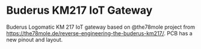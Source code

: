 # Buderus KM217 IoT Gateway

Buderus Logomatic KM 217 IoT gateway based on @the78mole project from https://the78mole.de/reverse-engineering-the-buderus-km217/. PCB has a new pinout and layout.
